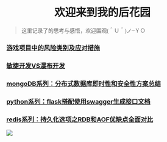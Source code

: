 # <center>欢迎来到我的后花园</center>

> <font face='华文中宋'>这里记录了的思考与感悟，欢迎围观(＾Ｕ＾)ノ~ＹＯ</font>

### [游戏项目中的风险类别及应对措施](https://fairy1018.github.io/zhangfan-garden/blog/risk)
### [敏捷开发VS瀑布开发](https://fairy1018.github.io/zhangfan-garden/blog/scrum)
### [mongoDB系列：分布式数据库即时性和安全性方案总结](https://fairy1018.github.io/zhangfan-garden/blog/mongo)

### [python系列：flask搭配使用swagger生成接口文档](https://fairy1018.github.io/zhangfan-garden/blog/swagger)
### [redis系列：持久化选项之RDB和AOF优缺点全面对比](https://fairy1018.github.io/zhangfan-garden/blog/redis)
![](https://cdn.jsdelivr.net/gh/Fairy1018/Image/休息.jpeg)
